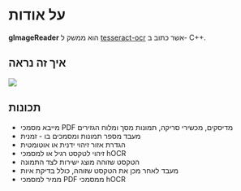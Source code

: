 # על אודות

**gImageReader** הוא ממשק ל [tesseract-ocr](https://github.com/tesseract-ocr/tesseract) אשר כתוב ב- C++.

## איך זה נראה

![](https://raw.githubusercontent.com/manisandro/gImageReader/gh-pages/gimagereader.jpg)

## תכונות

- מייבא מסמכי PDF מדיסקים, מכשירי סריקה, תמונות מסך ומלוח הגזירים
- מעבד מספר תמונות ומסמכים בו - זמנית
- הגדרת אזור זיהוי ידנית או אוטומטית
- זיהוי לטקסט רגיל או למסמכי hOCR
- הטקסט שזוהה מוצג ישירות לצד התמונה
- מעבד לאחר מכן את הטקסט שזוהה, כולל בדיקת איות
- ממיר למסמכי PDF ממסמכי hOCR
